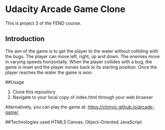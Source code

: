 # Udacity Arcade Game Clone

This is project 3 of the FEND course.

## Introduction
The aim of the game is to get the player to the water without colliding with the bugs. The player can move left, right, up and down. The enemies move in varying speeds horizontally. When the player collides with a bug, the game is reset and the player moves back to its starting position. Once the player reaches the water the game is won.

##Usage
1. Clone this repository
2. Navigate to your local copy of index.html through your web browser

Alternatively, you can play the game at: https://chinyic.github.io/arcade-game/

##Technologies used
HTML5 Canvas, Object-Oriented JavaScript
